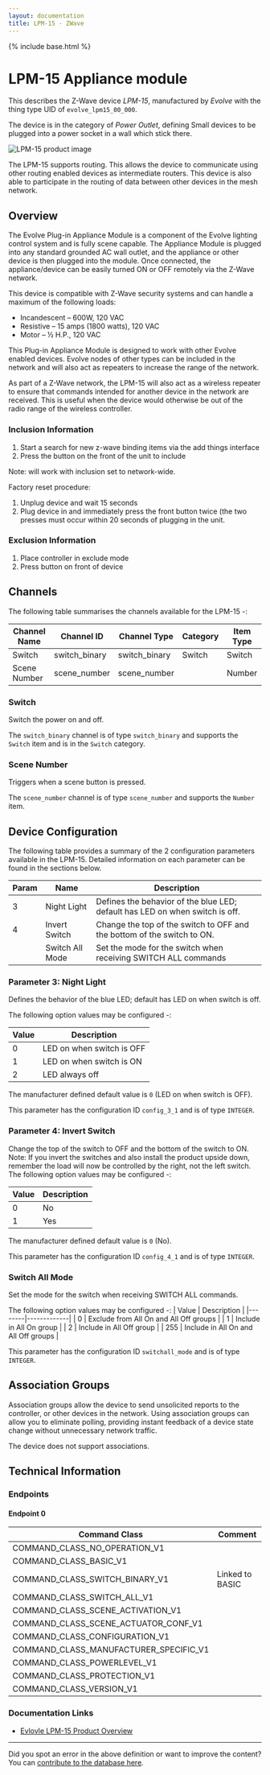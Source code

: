 ```yaml
---
layout: documentation
title: LPM-15 - ZWave
---
```


{% include base.html %}

# LPM-15 Appliance module
This describes the Z-Wave device *LPM-15*, manufactured by *Evolve* with the thing type UID of ```evolve_lpm15_00_000```.

The device is in the category of *Power Outlet*, defining Small devices to be plugged into a power socket in a wall which stick there.

![LPM-15 product image](https://www.cd-jackson.com/zwave_device_uploads/580/580_default.jpg)


The LPM-15 supports routing. This allows the device to communicate using other routing enabled devices as intermediate routers.  This device is also able to participate in the routing of data between other devices in the mesh network.

## Overview

The Evolve Plug-in Appliance Module is a component of the Evolve lighting control system and is fully scene capable. The Appliance Module is plugged into any standard grounded AC wall outlet, and the appliance or other device is then plugged into the module. Once connected, the appliance/device can be easily turned ON or OFF remotely via the Z-Wave network.

This device is compatible with Z-Wave security systems and can handle a maximum of the following loads:

  * Incandescent – 600W, 120 VAC
  * Resistive – 15 amps (1800 watts), 120 VAC
  * Motor – ½ H.P., 120 VAC

This Plug-in Appliance Module is designed to work with other Evolve enabled devices. Evolve nodes of other types can be included in the network and will also act as repeaters to increase the range of the network.

As part of a Z-Wave network, the LPM-15 will also act as a wireless repeater to ensure that commands intended for another device in the network are received. This is useful when the device would otherwise be out of the radio range of the wireless controller.

### Inclusion Information

  1. Start a search for new z-wave binding items via the add things interface
  2. Press the button on the front of the unit to include

Note: will work with inclusion set to network-wide.

Factory reset procedure:

  1. Unplug device and wait 15 seconds
  2. Plug device in and immediately press the front button twice (the two presses must occur within 20 seconds of plugging in the unit.

### Exclusion Information

  1. Place controller in exclude mode
  2. Press button on front of device

## Channels

The following table summarises the channels available for the LPM-15 -:

| Channel Name | Channel ID | Channel Type | Category | Item Type |
|--------------|------------|--------------|----------|-----------|
| Switch | switch_binary | switch_binary | Switch | Switch | 
| Scene Number | scene_number | scene_number |  | Number | 

### Switch
Switch the power on and off.

The ```switch_binary``` channel is of type ```switch_binary``` and supports the ```Switch``` item and is in the ```Switch``` category.

### Scene Number
Triggers when a scene button is pressed.

The ```scene_number``` channel is of type ```scene_number``` and supports the ```Number``` item.



## Device Configuration

The following table provides a summary of the 2 configuration parameters available in the LPM-15.
Detailed information on each parameter can be found in the sections below.

| Param | Name  | Description |
|-------|-------|-------------|
| 3 | Night Light | Defines the behavior of the blue LED; default has LED on when switch is off. |
| 4 | Invert Switch | Change the top of the switch to OFF and the bottom of the switch to ON. |
|  | Switch All Mode | Set the mode for the switch when receiving SWITCH ALL commands |

### Parameter 3: Night Light

Defines the behavior of the blue LED; default has LED on when switch is off.

The following option values may be configured -:

| Value  | Description |
|--------|-------------|
| 0 | LED on when switch is OFF |
| 1 | LED on when switch is ON |
| 2 | LED always off |

The manufacturer defined default value is ```0``` (LED on when switch is OFF).

This parameter has the configuration ID ```config_3_1``` and is of type ```INTEGER```.


### Parameter 4: Invert Switch

Change the top of the switch to OFF and the bottom of the switch to ON.
Note: If you invert the switches and also install the product upside down, remember the load will now be controlled by the right, not the left switch.
The following option values may be configured -:

| Value  | Description |
|--------|-------------|
| 0 | No |
| 1 | Yes |

The manufacturer defined default value is ```0``` (No).

This parameter has the configuration ID ```config_4_1``` and is of type ```INTEGER```.

### Switch All Mode

Set the mode for the switch when receiving SWITCH ALL commands.

The following option values may be configured -:
| Value  | Description |
|--------|-------------|
| 0 | Exclude from All On and All Off groups |
| 1 | Include in All On group |
| 2 | Include in All Off group |
| 255 | Include in All On and All Off groups |

This parameter has the configuration ID ```switchall_mode``` and is of type ```INTEGER```.


## Association Groups

Association groups allow the device to send unsolicited reports to the controller, or other devices in the network. Using association groups can allow you to eliminate polling, providing instant feedback of a device state change without unnecessary network traffic.

The device does not support associations.
## Technical Information

### Endpoints

#### Endpoint 0

| Command Class | Comment |
|---------------|---------|
| COMMAND_CLASS_NO_OPERATION_V1| |
| COMMAND_CLASS_BASIC_V1| |
| COMMAND_CLASS_SWITCH_BINARY_V1| Linked to BASIC|
| COMMAND_CLASS_SWITCH_ALL_V1| |
| COMMAND_CLASS_SCENE_ACTIVATION_V1| |
| COMMAND_CLASS_SCENE_ACTUATOR_CONF_V1| |
| COMMAND_CLASS_CONFIGURATION_V1| |
| COMMAND_CLASS_MANUFACTURER_SPECIFIC_V1| |
| COMMAND_CLASS_POWERLEVEL_V1| |
| COMMAND_CLASS_PROTECTION_V1| |
| COMMAND_CLASS_VERSION_V1| |

### Documentation Links

* [Evlovle LPM-15 Product Overview](https://www.cd-jackson.com/zwave_device_uploads/580/LPM-15.pdf)

---

Did you spot an error in the above definition or want to improve the content?
You can [contribute to the database here](http://www.cd-jackson.com/index.php/zwave/zwave-device-database/zwave-device-list/devicesummary/580).
